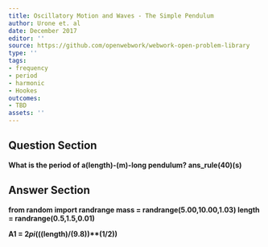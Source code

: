 ```yaml
---
title: Oscillatory Motion and Waves - The Simple Pendulum
author: Urone et. al
date: December 2017
editor: ''
source: https://github.com/openwebwork/webwork-open-problem-library
type: ''
tags:
- frequency
- period
- harmonic
- Hookes
outcomes:
- TBD
assets: ''
---
```


## Question Section 

<b>
What is the period of a(length)-(m)-long pendulum?
ans_rule(40)(s)


## Answer Section

from random import randrange
mass = randrange(5.00,10.00,1.03) 
length = randrange(0.5,1.5,0.01)

A1 = 2*pi*(((length)/(9.8))**(1/2))